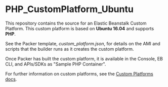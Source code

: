 PHP_CustomPlatform_Ubuntu
==========================
This repository contains the source for an Elastic Beanstalk Custom Platform.
This custom platform is based on **Ubuntu 16.04** and supports **PHP**.

See the Packer template, *custom_platform.json*, for details on the AMI and
scripts that the builder runs as it creates the custom platform.

Once Packer has built the custom platform, it is available in the Console,
EB CLI, and APIs/SDKs as "Sample PHP Container".

For further information on custom platforms, see the
[Custom Platforms docs](http://docs.aws.amazon.com/elasticbeanstalk/latest/dg/custom-platforms.html).

